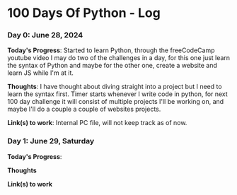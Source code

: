 # 100 Days Of Python - Log

### Day 0: June 28, 2024

**Today's Progress**: Started to learn Python, through the freeCodeCamp youtube video I may do two of the challenges in a day, for this one just learn the syntax of Python and maybe for the other one, create a website and learn JS while I'm at it.

**Thoughts**: I have thought about diving straight into a project but I need to learn the syntax first. Timer starts whenever I write code in python, for next 100 day challenge it will consist of multiple projects I'll be working on, and maybe I'll do a couple a couple of websites projects.

**Link(s) to work**: Internal PC file, will not keep track as of now.


### Day 1: June 29, Saturday

**Today's Progress**: 

**Thoughts** 

**Link(s) to work**
